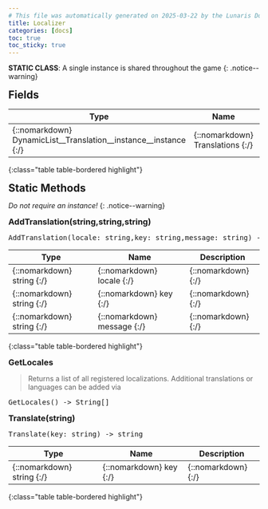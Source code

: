 ```yaml
---
# This file was automatically generated on 2025-03-22 by the Lunaris Documentation Generator
title: Localizer
categories: [docs]
toc: true
toc_sticky: true
---
```

<style>
h2 {
    margin-top: 1rem;
    margin-bottom: 0.5rem;
    padding: 0;
}

h3 {
    margin-top: 0.25rem;
    margin-bottom: 0.25rem;
}

.notice--warning {
    margin-top: 0.25rem !important;
    margin-bottom: 1rem !important;
}
</style>
            
**STATIC CLASS**: A single instance is shared throughout the game
{: .notice--warning}


## Fields

| Type | Name | Static | Default | Description |
| --- | --- | --- | --- | --- |
| {::nomarkdown} <span class='kt'>DynamicList__Translation__instance__instance</span> {:/} | {::nomarkdown} <span class='o'>Translations</span> {:/} | {::nomarkdown} <i class ='fas fa-check'></i>  {:/} | {::nomarkdown} Erios.Core.Logging.DynamicList`1[Godot.Translation] {:/} | {::nomarkdown} <span class='c'></span> {:/} |
{:class="table table-bordered highlight"}

## Static Methods
*Do not require an instance!*
{: .notice--warning}

### AddTranslation(string,string,string)
<div class ="highlighter-rouge">
<div class ="highlight">
<pre class ="highlight">
<span class='nf'>AddTranslation</span>(<span class='o'>locale</span>: <span class='kt'>string</span>,<span class='o'>key</span>: <span class='kt'>string</span>,<span class='o'>message</span>: <span class='kt'>string</span>) -> <span class='kt'>nil</span>
</pre>
</div>
</div>

| Type | Name | Description
| --- | --- | --- |
| {::nomarkdown} <span class='kt'>string</span> {:/} | {::nomarkdown} <span class='o'>locale</span> {:/} | {::nomarkdown} <span class='c'></span> {:/} |
| {::nomarkdown} <span class='kt'>string</span> {:/} | {::nomarkdown} <span class='o'>key</span> {:/} | {::nomarkdown} <span class='c'></span> {:/} |
| {::nomarkdown} <span class='kt'>string</span> {:/} | {::nomarkdown} <span class='o'>message</span> {:/} | {::nomarkdown} <span class='c'></span> {:/} |
{:class="table table-bordered highlight"}

### GetLocales
> Returns a list of all registered localizations. Additional translations or languages can be added via
<div class ="highlighter-rouge">
<div class ="highlight">
<pre class ="highlight">
<span class='nf'>GetLocales</span>() -> <span class='kt'>String[]</span>
</pre>
</div>
</div>

### Translate(string)
<div class ="highlighter-rouge">
<div class ="highlight">
<pre class ="highlight">
<span class='nf'>Translate</span>(<span class='o'>key</span>: <span class='kt'>string</span>) -> <span class='kt'>string</span>
</pre>
</div>
</div>

| Type | Name | Description
| --- | --- | --- |
| {::nomarkdown} <span class='kt'>string</span> {:/} | {::nomarkdown} <span class='o'>key</span> {:/} | {::nomarkdown} <span class='c'></span> {:/} |
{:class="table table-bordered highlight"}

